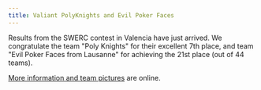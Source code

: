 ```yaml
---
title: Valiant PolyKnights and Evil Poker Faces
---
```


Results from the SWERC contest in Valencia have just arrived. We congratulate the team "Poly Knights" for their excellent 7th place, and team "Evil Poker Faces from Lausanne" for achieving the 21st place (out of 44 teams).

[More information and team pictures](http://users.dsic.upv.es/swerc_12/results.php) are online.
